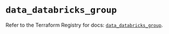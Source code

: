 # `data_databricks_group`

Refer to the Terraform Registry for docs: [`data_databricks_group`](https://registry.terraform.io/providers/databricks/databricks/1.88.0/docs/data-sources/group).
